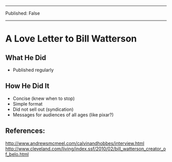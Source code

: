 ___
Published: False
___

# A Love Letter to Bill Watterson

## What He Did
* Published regularly

## How He Did It
* Concise (knew when to stop)
* Simple format
* Did not sell out (syndication)
* Messages for audiences of all ages (like pixar?)

## References:
http://www.andrewsmcmeel.com/calvinandhobbes/interview.html
http://www.cleveland.com/living/index.ssf/2010/02/bill_watterson_creator_of_belo.html
